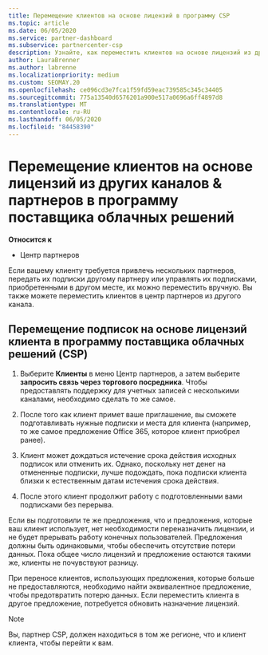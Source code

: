```yaml
---
title: Перемещение клиентов на основе лицензий в программу CSP
ms.topic: article
ms.date: 06/05/2020
ms.service: partner-dashboard
ms.subservice: partnercenter-csp
description: Узнайте, как переместить клиентов на основе лицензий из других каналов или другого партнера в программу поставщика облачных решений (CSP) в центре партнеров.
author: LauraBrenner
ms.author: labrenne
ms.localizationpriority: medium
ms.custom: SEOMAY.20
ms.openlocfilehash: ce096cd3e7fca1f59fd59eac739585c345c34405
ms.sourcegitcommit: 775a13540d6576201a900e517a0696a6ff4897d8
ms.translationtype: MT
ms.contentlocale: ru-RU
ms.lasthandoff: 06/05/2020
ms.locfileid: "84458390"
---
```

# <a name="move-license-based-customers-from-other-channels--partners-to-the-cloud-solution-provider-program"></a>Перемещение клиентов на основе лицензий из других каналов & партнеров в программу поставщика облачных решений

**Относится к**

-  Центр партнеров

Если вашему клиенту требуется привлечь нескольких партнеров, передать их подписки другому партнеру или управлять их подписками, приобретенными в другом месте, их можно переместить вручную. Вы также можете переместить клиентов в центр партнеров из другого канала.

## <a name="move-your-customers-license-based-subscriptions-to-the-cloud-solution-provider-program-csp"></a>Перемещение подписок на основе лицензий клиента в программу поставщика облачных решений (CSP)

1. Выберите **Клиенты** в меню Центр партнеров, а затем выберите **запросить связь через торгового посредника**. Чтобы предоставлять поддержку для учетных записей с несколькими каналами, необходимо сделать то же самое.

2.  После того как клиент примет ваше приглашение, вы сможете подготавливать нужные подписки и места для клиента (например, то же самое предложение Office 365, которое клиент приобрел ранее).

3. Клиент может дождаться истечение срока действия исходных подписок или отменить их. Однако, поскольку нет денег на отмененные подписки, лучше подождать, пока подписки клиента близки к естественным датам истечения срока действия.

4. После этого клиент продолжит работу с подготовленными вами подписками без перерыва.


Если вы подготовили те же предложения, что и предложения, которые ваш клиент использует, нет необходимости переназначить лицензии, и не будет прерывать работу конечных пользователей. Предложения должны быть одинаковыми, чтобы обеспечить отсутствие потери данных. Пока общее число лицензий и предложение остаются такими же, клиенты не почувствуют разницу.

При переносе клиентов, использующих предложения, которые больше не предоставляются, необходимо найти эквивалентное предложение, чтобы предотвратить потерю данных. Если переместить клиента в другое предложение, потребуется обновить назначение лицензий.

>[!NOTE]
>Вы, партнер CSP, должен находиться в том же регионе, что и клиент клиента, чтобы перейти к вам. 



